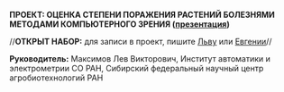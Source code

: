 **ПРОЕКТ: ОЦЕНКА СТЕПЕНИ ПОРАЖЕНИЯ РАСТЕНИЙ БОЛЕЗНЯМИ МЕТОДАМИ КОМПЬЮТЕРНОГО ЗРЕНИЯ ([презентация](https://docs.google.com/presentation/d/1Ksq48RCX6Bh7EqvyP4rI2DeR335Y_myq37bWRuszXdM/edit#slide=id.g15435ce8eb0_1_279))** 

//**ОТКРЫТ НАБОР:** для записи в проект, пишите [Льву](https://t.me/grimoire2020) или [Евгении](https://t.me/evsotnikova)//

**Руководитель:** Максимов Лев Викторович, Институт автоматики и электрометрии СО РАН, 
Сибирский федеральный научный центр агробиотехнологий РАН



